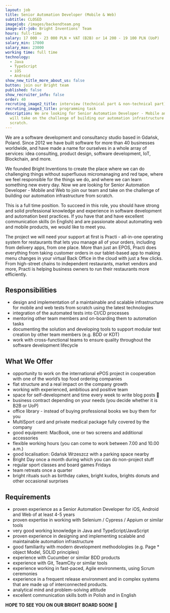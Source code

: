 ```yaml
---
layout: job
title: Senior Automation Developer (Mobile & Web)
subtitle: CLOSED
imagejob: /images/backendteam.png
image-alt-job: Bright Inventions' Team
hours: full-time
salary: 17 000 - 23 000 PLN + VAT (B2B) or 14 200 - 19 100 PLN (UoP)
salary_min: 17000
salary_max: 23000
working time: full time
technology:
  - Java
  - TypeScript
  - iOS
  - Android
show_new_title_more_about_us: false
button: join our Bright team
published: false
show_recruiter_info: false
order: 40
recruting_image2_title: interview (technical part & non-technical part)
recruting_image3_title: programming task
description: We are looking for Senior Automation Developer - Mobile and Web who
  will take on the challenge of building our automation infrastructure from
  scratch.
---
```

We are a software development and consultancy studio based in Gdańsk, Poland. Since 2012 we have built software for more than 40 businesses worldwide, and have made a name for ourselves in a whole array of services: idea consulting, product design, software development, IoT, Blockchain, and more.

We founded Bright Inventions to create the place where we can do challenging things without superfluous micromanaging and red tape, where we feel responsible for the things we do, and where we can learn something new every day. Now we are looking for Senior Automation Developer - Mobile and Web to join our team and take on the challenge of building our automation infrastructure from scratch. 
 
This is a full time position. To succeed in this role, you should have strong and solid professional knowledge and experience in software development and automation best practices. If you have that and have excellent communication skills (in English) and are passionate about automating web and mobile products, we would like to meet you.

The project we will need your support at first is Practi - all-in-one operating system for restaurants that lets you manage all of your orders, including from delivery apps, from one place. More than just an EPOS, Practi does everything from taking customer orders in our tablet-based app to making menu changes in your virtual Back Office in the cloud with just a few clicks. From high-street chains to independent restaurants, market vendors and more, Practi is helping business owners to run their restaurants more efficiently.

## Responsibilities
 
* design and implementation of a maintainable and scalable infrastructure for mobile and web tests from scratch using the latest technologies
* integration of the automated tests into CI/CD processes
* mentoring other team members and on-boarding them to automation tasks
* documenting the solution and developing tools to support modular test creation by other team members (e.g. BDD or KDT)
* work with cross-functional teams to ensure quality throughout the software development lifecycle

## What We Offer 

* opportunity to work on the international ePOS project in cooperation with one of the world’s top food ordering companies
* flat structure and a real impact on the company growth
* working with experienced, ambitious and positive team
* space for self-development and time every week to write blog posts 🙂
* business contract depending on your needs (you decide whether it is B2B or UoP)
* office library - instead of buying professional books we buy them for you
* MultiSport card and private medical package fully covered by the company
* good equipment: MacBook, one or two screens and additional accessories
* flexible working hours (you can come to work between 7.00 and 10.00 a.m.)
* good localisation: Gdańsk Wrzeszcz with a parking space nearby
* Bright Day once a month during which you can do non-project stuff
* regular sport classes and board games Fridays 
* team retreats once a quarter 
* bright rituals such as birthday cakes, bright kudos, brights donuts and other occasional surprises

## Requirements
 
* proven experience as a Senior Automation Developer for iOS, Android and Web of at least 4-5 years
* proven expertise in working with Selenium / Cypress / Appium or similar tools
* very good working knowledge in Java and TypeScript/JavaScript
* proven experience in designing and implementing scalable and maintainable automation infrastructure
* good familiarity with modern development methodologies (e.g. Page * object Model, SOLID principles)
* experience with Cucumber or similar BDD products
* experience with Git, TeamCity or similar tools
* experience working in fast-paced, Agile environments, using Scrum ceremonies
* experience in a frequent release environment and in complex systems that are made up of interconnected products. 
* analytical mind and problem-solving attitude 
* excellent communication skills both in Polish and in English 

**HOPE TO SEE YOU ON OUR BRIGHT BOARD SOON! 🙂**
